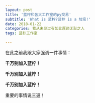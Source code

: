 ```yaml
---
layout: post
title: '蓝柠和各大工作室的py交易'
subtitle: 'What is 蓝柠?蓝柠 is a 垃圾!'
date: 2018-01-22
categories: 我从未见过有如此厚颜无耻之人
tags: 蓝柠工作室

---
```

在此之前我跟大家强调一件事情：

**千万别加入蓝柠！**

**千万别加入蓝柠！**

**千万别加入蓝柠！**

重要的事情说三遍！